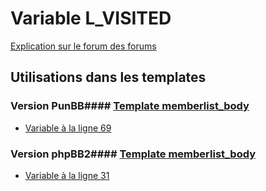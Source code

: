 # Variable L_VISITED
[Explication sur le forum des forums](http://forum.forumactif.com/t294113-listing-des-variables#L_VISITED)
## Utilisations dans les templates
### Version PunBB#### [Template memberlist_body](punbb/memberlist_body.md)
* [Variable à la ligne 69](../punbb/memberlist_body.tpl#L69)
### Version phpBB2#### [Template memberlist_body](subsilver/memberlist_body.md)
* [Variable à la ligne 31](../subsilver/memberlist_body.tpl#L31)